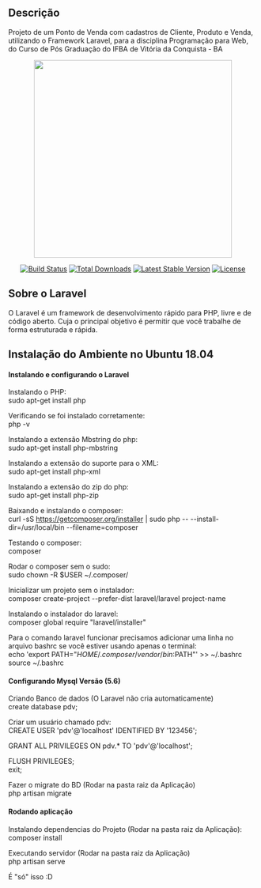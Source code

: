 ## Descrição

Projeto de um Ponto de Venda com cadastros de Cliente, Produto e Venda, utilizando o Framework Laravel, para a disciplina Programação para Web, do Curso de Pós Graduação do IFBA de Vitória da Conquista - BA

<p align="center"><img src="https://res.cloudinary.com/dtfbvvkyp/image/upload/v1566331377/laravel-logolockup-cmyk-red.svg" width="400"></p>

<p align="center">
<a href="https://travis-ci.org/laravel/framework"><img src="https://travis-ci.org/laravel/framework.svg" alt="Build Status"></a>
<a href="https://packagist.org/packages/laravel/framework"><img src="https://poser.pugx.org/laravel/framework/d/total.svg" alt="Total Downloads"></a>
<a href="https://packagist.org/packages/laravel/framework"><img src="https://poser.pugx.org/laravel/framework/v/stable.svg" alt="Latest Stable Version"></a>
<a href="https://packagist.org/packages/laravel/framework"><img src="https://poser.pugx.org/laravel/framework/license.svg" alt="License"></a>
</p>

## Sobre o Laravel

O Laravel é um framework de desenvolvimento rápido para PHP, livre e de código aberto. Cuja o principal objetivo é permitir que você trabalhe de forma estruturada e rápida.

## Instalação do Ambiente no Ubuntu 18.04

<h4>Instalando e configurando o Laravel</h4>

Instalando o PHP:<br>
    sudo apt-get install php

Verificando se foi instalado corretamente:<br>
    php -v

Instalando a extensão Mbstring do php:<br>
    sudo apt-get install php-mbstring

Instalando a extensão do suporte para o XML:<br>
    sudo apt-get install php-xml
    
Instalando a extensão do zip do php:<br>
    sudo apt-get install php-zip

Baixando e instalando o composer:<br>
    curl -sS https://getcomposer.org/installer | sudo php -- --install-dir=/usr/local/bin --filename=composer

Testando o composer:<br>
    composer

Rodar o composer sem o sudo:<br>
    sudo chown -R $USER ~/.composer/

Inicializar um projeto sem o instalador:<br>
    composer create-project --prefer-dist laravel/laravel project-name
    
Instalando o instalador do laravel:<br>
    composer global require "laravel/installer"

Para o comando laravel funcionar precisamos adicionar uma linha no arquivo bashrc se você estiver usando apenas o terminal:<br>
    echo 'export PATH="$HOME/.composer/vendor/bin:$PATH"' >> ~/.bashrc
    source ~/.bashrc

<h4>Configurando Mysql Versão (5.6)</h4>

Criando Banco de dados (O Laravel não cria automaticamente)<br>
create database pdv;

Criar um usuário chamado pdv:<br>
CREATE USER 'pdv'@'localhost' IDENTIFIED BY '123456';<br>

GRANT ALL PRIVILEGES ON  pdv.* TO 'pdv'@'localhost';<br>
	
FLUSH PRIVILEGES;<br>
exit;<br>

Fazer o migrate do BD (Rodar na pasta raiz da Aplicação)<br>
php artisan migrate

<h4>Rodando aplicação</h4>

Instalando dependencias do Projeto (Rodar na pasta raiz da Aplicação):<br>
composer install

Executando servidor (Rodar na pasta raiz da Aplicação)<br>
php artisan serve

É "só" isso :D

